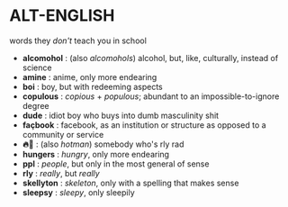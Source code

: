 # ALT-ENGLISH #

words they *don't* teach you in school

- **alcomohol** : (also _alcomohols_) alcohol, but, like, culturally, instead of science
- **amine** : anime, only more endearing
- **boi** : boy, but with redeeming aspects
- **copulous** : _copious_ + _populous_; abundant to an impossible-to-ignore degree
- **dude** : idiot boy who buys into dumb masculinity shit
- **façbook** : facebook, as an institution or structure as opposed to a community or service
- **🔥🚶** : (also _hotman_) somebody who's rly rad
- **hungers** : _hungry_, only more endearing
- **ppl** : _people_, but only in the most general of sense
- **rly** : _really_, but *really*
- **skellyton** : _skeleton_, only with a spelling that makes sense
- **sleepsy** : _sleepy_, only sleepily
